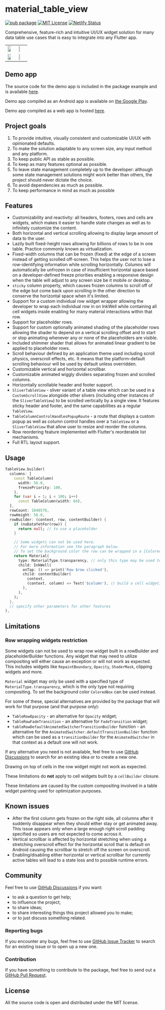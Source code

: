 # material_table_view

[![pub package](https://img.shields.io/pub/v/material_table_view.svg)](https://pub.dev/packages/material_table_view)
[![MIT License](https://img.shields.io/badge/license-MIT-blue.svg)](https://github.com/NikolayNIK/material_table_view/blob/master/LICENSE)
[![Netlify Status](https://api.netlify.com/api/v1/badges/1e81dcb6-9a0d-4fa1-9f70-fca006e8f122/deploy-status)](https://app.netlify.com/sites/visionary-chimera-cb5753/deploys)

Comprehensive, feature-rich and intuitive UI/UX widget solution for many data table use cases
that is easy to integrate into any Flutter app.

<table>
  <tr>
    <td><img src="https://raw.githubusercontent.com/NikolayNIK/material_table_view/f85d7a826a45ead61b927f48626fda39f88cd86b/screenshots/demo-regular-box-windows-light.gif" height="70%"/></td>
    <td><img src="https://raw.githubusercontent.com/NikolayNIK/material_table_view/8b00a3eecf1be0996715965e3088f95a794a1867/screenshots/demo-slivers-android-dark.gif" height="28%"/></td>
  </tr>
  <tr>
    <td><img src="https://raw.githubusercontent.com/NikolayNIK/material_table_view/d316133399f4d5092877e0f416340795029e5dbb/screenshots/demo-controls-move-linux-light.gif" height="70%"/></td>
    <td><img src="https://raw.githubusercontent.com/NikolayNIK/material_table_view/d316133399f4d5092877e0f416340795029e5dbb/screenshots/demo-controls-resize-android-dark.gif" height="28%"/></td>
  </tr>
</table>

## Demo app
The source code for the demo app is included in the package example
and is available [here](https://github.com/NikolayNIK/material_table_view_demo).

Demo app compiled as an Android app is available on [the Google Play](https://play.google.com/store/apps/details?id=com.nikolaynik.material_table_view_demo).

Demo app compiled as a web app is hosted [here](https://master--material-table-view-demo.nikolaynik.com/).

## Project goals
1. To provide intuitive, visually consistent and customizable UI/UX with opinionated defaults.
1. To make the solution adaptable to any screen size, any input method and any platform.
1. To keep public API as stable as possible.
1. To keep as many features optional as possible.
1. To leave state management completely up to the developer: although some state management solutions might work better than others, the project should never dictate the choice. 
1. To avoid dependencies as much as possible.
1. To keep performance in mind as much as possible

## Features

- Customizability and reactivity: all headers, footers, rows and cells are widgets,
  which makes it easier to handle state changes as well as to infinitely customize the content.
- Both horizontal and vertical scrolling allowing to display large
  amount of data to the user.
- Lazily built fixed-height rows allowing for billions of rows
  to be in one table. Practice commonly known as virtualization.
- Fixed-width columns that can be frozen (fixed) at the edge of a screen
  instead of getting scrolled off-screen.
  This helps the user not to lose a row-identifying information
  while scrolling horizontally. Columns will automatically
  be unfrozen in case of insufficient horizontal space based
  on a developer-defined freeze priorities enabling a responsive design
  when the table will adjust to any screen size be it mobile or desktop.
- `sticky` column property, which causes frozen columns
  to scroll off of the edge but come back upon scrolling
  in the other direction to conserve the horizontal space when it's limited.
- Support for a custom individual row widget wrapper allowing
  the developer to wrap each individual row in on InkWell
  while containing all cell widgets inside enabling for
  many material interactions within that row.
- Support for placeholder rows.
- Support for custom optionally animated shading of the placeholder
  rows allowing the shader to depend on a vertical scrolling offset
  and to start or stop animating whenever any or none of
  the placeholders are visible.
- Included shimmer shader that allows for animated linear gradient
  to be applied to placeholder rows.
- Scroll behaviour defined by an application theme used
  including scroll physics, overscroll effects, etc.
  It means that the platform-default scrolling behaviour
  will be used by default unless overridden.
- Customizable vertical and horizontal scrollbar.
- Customizable animated wiggly dividers separating frozen and scrolled columns.
- Horizontally scrollable header and footer support.
- `SliverTableView` - sliver variant of a table view which can be used
  in a `CustomScrollView` alongside other slivers (including other instances
  of the `SliverTableView`) to be scrolled vertically by a single view.
  It features sticky header and footer, and the same capabilities as a regular `TableView`.
- `TableColumnControlHandlesPopupRoute` - a route that displays a custom popup
  as well as column control handles over a `TableView` or a `SliverTableView`
  that allow user to resize and reorder the columns.
- Row reordering feature implemented with Flutter's reorderable list mechanisms.
- Full RTL layout support.

## Usage

```dart
TableView.builder(
  columns: [
    const TableColumn(
      width: 56.0,
      freezePriority: 100,
    ),
    for (var i = 1; i < 100; i++)
      const TableColumn(width: 64),
  ],
  rowCount: 1048576,
  rowHeight: 56.0,
  rowBuilder: (context, row, contentBuilder) {
    if (noDataYetFor(row)) {
      return null; // to use a placeholder
    }

    // Some widgets can not be used here.
    // For more information see the paragraph below.
    // To set the background color the row can be wrapped in a [ColoredBox].
    return Material(
      type: MaterialType.transparency, // only this type may be used to wrap the entire row
      child: InkWell(
        onTap: () => print('Row $row clicked'),
        child: contentBuilder(
          context,
          (context, column) => Text('$column'), // build a cell widget, any widget can be used here
        ),
      ),
    );
  },
  // specify other parameters for other features
),
```

## Limitations

### Row wrapping widgets restriction

Some widgets can not be used to wrap row widget built in
a rowBuilder and placeholderBuilder functions.
Any widget that may need to utilize compositing will either cause
an exception or will not work as expected.
This includes widgets like `RepaintBoundary`, `Opacity`, `ShaderMask`,
clipping widgets and more.

`Material` widget may only be used with
a specified type of `MaterialType.transparency`, which is the only
type not requiring compositing.
To set the background color `ColoredBox` can be used instead.

For some of these, special alternatives
are provided by the package that will work for that purpose
(and that purpose only):

- `TableRowOpacity` - an alternative for `Opacity` widget;
- `TableRowFadeTransition` - an alternative for `FadeTransition` widget;
- `tableRowDefaultAnimatedSwitcherTransitionBuilder` function - an alternative
  for the `AnimatedSwitcher.defaultTransitionBuilder` function
  which can be used as a `transitionBuilder` for the `AnimatedSwitcher` in that context
  as a default one will not work.

If any alternative you need is not available,
feel free to use [GitHub Discussions](https://github.com/NikolayNIK/material_table_view/discussions)
to search for an existing idea or to create a new one.

Drawing on top of cells in the row widget might not work as expected.

These limitations do **not** apply to cell widgets built by a `cellBuilder` closure.

These limitations are caused by the custom compositing involved in
a table widget painting used for optimization purposes.

## Known issues

- After the first column gets frozen on the
  right side, all columns after it suddenly disappear
  when they should either stay or get animated away.
  This issue appears only when a large enough right
  scroll padding specified so users are not expected
  to come across it.
- Vertical scrollbar is affected by horizontal stretching
  when using a stretching overscroll effect for the
  horizontal scroll that is default on Android causing the
  scrollbar to stretch off the screen on overscroll.
- Enabling/disabling either horizontal or vertical scrollbar
  for currently active tables will lead to a state loss
  and to possible runtime errors.

## Community

Feel free to use [GitHub Discussions](https://github.com/NikolayNIK/material_table_view/discussions) if you want:
- to ask a question to get help;
- to influence the project;
- to share ideas;
- to share interesting things this project allowed you to make;
- or to just discuss something related.

### Reporting bugs

If you encounter any bugs, feel free to use [GitHub Issue Tracker](https://github.com/NikolayNIK/material_table_view/issues)
to search for an existing issue or to open up a new one.

### Contribution

If you have something to contribute to the package, feel free to send out a
[GitHub Pull Request](https://github.com/NikolayNIK/material_table_view/pulls).

## License

All the source code is open
and distributed under the MIT license.

